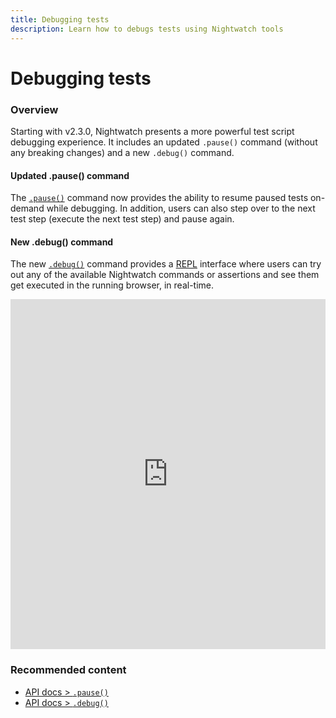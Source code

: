 ```yaml
---
title: Debugging tests
description: Learn how to debugs tests using Nightwatch tools
---
```


<div class="page-header"><h1>Debugging tests</h1></div>

### Overview

Starting with v2.3.0, Nightwatch presents a more powerful test script debugging experience. It includes an updated `.pause()` command (without any breaking changes) and a new `.debug()` command.

#### Updated .pause() command 

The [`.pause()`](/api/pause.html) command now provides the ability to resume paused tests on-demand while debugging. In addition, users can also step over to the next test step (execute the next test step) and pause again.

#### New .debug() command 

The new [`.debug()`](/api/debug.html) command provides a [REPL](https://en.wikipedia.org/wiki/Read%E2%80%93eval%E2%80%93print_loop) interface where users can try out any of the available Nightwatch commands or assertions and see them get executed in the running browser, in real-time.

<iframe src="https://player.vimeo.com/video/732086808?loop=1&byline=0&portrait=0&title=0" style="width:100%;height:560px" frameborder="0" allow="autoplay; fullscreen" allowfullscreen></iframe>

### Recommended content
- [API docs > `.pause()`](/api/pause.html)
- [API docs > `.debug()`](/api/debug.html)

